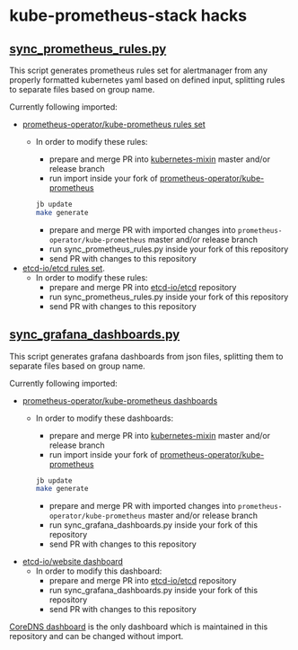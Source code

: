 # kube-prometheus-stack hacks

## [sync_prometheus_rules.py](sync_prometheus_rules.py)

This script generates prometheus rules set for alertmanager from any properly formatted kubernetes yaml based on defined input, splitting rules to separate files based on group name.

Currently following imported:

- [prometheus-operator/kube-prometheus rules set](https://github.com/prometheus-operator/kube-prometheus/blob/main/manifests/kubernetesControlPlane-prometheusRule.yaml)
  - In order to modify these rules:
    - prepare and merge PR into [kubernetes-mixin](https://github.com/kubernetes-monitoring/kubernetes-mixin/tree/master/rules) master and/or release branch
    - run import inside your fork of [prometheus-operator/kube-prometheus](https://github.com/prometheus-operator/kube-prometheus/tree/main)

     ```bash
     jb update
     make generate
     ```

    - prepare and merge PR with imported changes into `prometheus-operator/kube-prometheus` master and/or release branch
    - run sync_prometheus_rules.py inside your fork of this repository
    - send PR with changes to this repository
- [etcd-io/etcd rules set](https://github.com/etcd-io/etcd/blob/main/contrib/mixin/mixin.libsonnet).
  - In order to modify these rules:
    - prepare and merge PR into [etcd-io/etcd](https://github.com/etcd-io/etcd/blob/main/contrib/mixin/mixin.libsonnet) repository
    - run sync_prometheus_rules.py inside your fork of this repository
    - send PR with changes to this repository

## [sync_grafana_dashboards.py](sync_grafana_dashboards.py)

This script generates grafana dashboards from json files, splitting them to separate files based on group name.

Currently following imported:

- [prometheus-operator/kube-prometheus dashboards](https://github.com/prometheus-operator/kube-prometheus/tree/main/manifests/grafana-deployment.yaml)
  - In order to modify these dashboards:
    - prepare and merge PR into [kubernetes-mixin](https://github.com/kubernetes-monitoring/kubernetes-mixin/tree/master/dashboards) master and/or release branch
    - run import inside your fork of [prometheus-operator/kube-prometheus](https://github.com/prometheus-operator/kube-prometheus/tree/main)

     ```bash
     jb update
     make generate
     ```

    - prepare and merge PR with imported changes into `prometheus-operator/kube-prometheus` master and/or release branch
    - run sync_grafana_dashboards.py inside your fork of this repository
    - send PR with changes to this repository

<!-- textlint-disable -->

- [etcd-io/website dashboard](https://github.com/etcd-io/etcd/blob/main/contrib/mixin/mixin.libsonnet)
  - In order to modify this dashboard:
    - prepare and merge PR into [etcd-io/etcd](https://github.com/etcd-io/etcd/blob/main/contrib/mixin/mixin.libsonnet) repository
    - run sync_grafana_dashboards.py inside your fork of this repository
    - send PR with changes to this repository

<!-- textlint-enable -->

[CoreDNS dashboard](https://github.com/nholuongut/helm-charts/blob/main/charts/kube-prometheus-stack/templates/grafana/dashboards-1.14/k8s-coredns.yaml) is the only dashboard which is maintained in this repository and can be changed without import.

